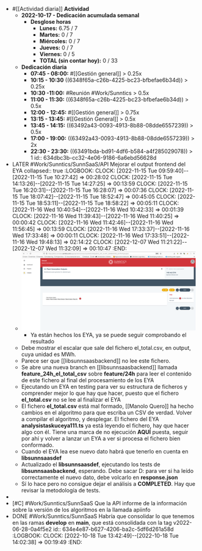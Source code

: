 - #[[Actividad diaria]] **Actividad**
  - **2022-10-17 - Dedicación acumulada semanal**
    - **Desglose horas**
      - **Lunes:** 6.75 / 7
      - **Martes:** 0 / 7
      - **Miércoles:** 0 / 7
      - **Jueves:** 0 / 7
      - **Viernes:** 0 / 5
      - **TOTAL (sin contar hoy):** 0 / 33
  - **Dedicación diaria**
    - **07:45 - 08:00:** #[[Gestión general]] > 0.25x
    - **10:15 - 10:30** ((6348f65a-c26b-4225-bc23-bfbefae6b34d)) > 0.25x
    - **10:30 -11:00:** #Reunión #Work/Sunntics > 0.5x
    - **11:00 - 11:30:** ((6348f65a-c26b-4225-bc23-bfbefae6b34d)) > 0.5x
    - **12:00 - 12:45:** #[[Gestión general]] > 0.75x
    - **13:15 - 13:45:** #[[Gestión General]] > 0.5x
    - **13:45 - 14:15:** ((63492a43-0093-4913-8b88-08dde6557239)) > 0.5x
    - **17:00 - 19:00:** ((63492a43-0093-4913-8b88-08dde6557239)) > 2x
    - **22:30 - 23:30:** ((63491bda-bd91-4df6-b584-a4f285029078)) > 1
      id:: 634dbc3b-cc32-4e06-9186-6a6ebd56628d
- LATER #Work/Sunntics/SunnSaaS/API Mejorar el output frontend del EYA
  collapsed:: true
  :LOGBOOK:
  CLOCK: [2022-11-15 Tue 09:59:40]--[2022-11-15 Tue 10:27:42] =>  00:28:02
  CLOCK: [2022-11-15 Tue 14:13:26]--[2022-11-15 Tue 14:27:25] =>  00:13:59
  CLOCK: [2022-11-15 Tue 16:20:31]--[2022-11-15 Tue 16:28:07] =>  00:07:36
  CLOCK: [2022-11-15 Tue 18:07:42]--[2022-11-15 Tue 18:52:47] =>  00:45:05
  CLOCK: [2022-11-15 Tue 18:53:11]--[2022-11-15 Tue 18:58:22] =>  00:05:11
  CLOCK: [2022-11-16 Wed 10:40:54]--[2022-11-16 Wed 10:42:33] =>  00:01:39
  CLOCK: [2022-11-16 Wed 11:39:43]--[2022-11-16 Wed 11:40:25] =>  00:00:42
  CLOCK: [2022-11-16 Wed 11:42:46]--[2022-11-16 Wed 11:56:45] =>  00:13:59
  CLOCK: [2022-11-16 Wed 17:33:37]--[2022-11-16 Wed 17:33:48] =>  00:00:11
  CLOCK: [2022-11-16 Wed 17:33:51]--[2022-11-16 Wed 19:48:13] =>  02:14:22
  CLOCK: [2022-12-07 Wed 11:21:22]--[2022-12-07 Wed 11:32:09] =>  00:10:47
  :END:
  - ![Screenshot from 2022-10-17 10-51-28.png](../assets/Screenshot_from_2022-10-17_10-51-28_1666001429394_0.png)
    - Ya están hechos los EYA, ya se puede seguir comprobando el resultado
  - Debe mostrar el escalar que sale del fichero el_total.csv, en output, cuya unidad es MWh.
  - Parece ser que [[libsunnsaasbackend]] no lee este fichero.
  - Se abre una nueva branch en [[libsunnsaasbackend]] llamada **feature_24h_el_total_csv** sobre **feature/24h** para leer el contenido de este fichero al final del procesamiento de los EYA
  - Ejecutando un EYA en testing para ver su estructura de ficheros y comprender mejor lo que hay que hacer, puesto que el fichero **el_total.csv** no se lee al finalizar el EYA
  - El fichero **el_total.csv** está mal formado, [[Manolo Quero]] ha hecho cambios en el algoritmo para que escriba un CSV de verdad. Volver a compilar el algoritmo, y desplegar. El fichero del EYA **analysistaskuceya111.ts** ya está leyendo el fichero, hay que hacer algo con él. Tiene una marca de no ejecución **AQUÍ** puesta, seguir por ahí y volver a lanzar un EYA a ver si procesa el fichero bien conformado.
  - Cuando el EYA lea ese nuevo dato habrá que tenerlo en cuenta en **libsunnsaasdef**
  - Actualizado el **libsunnsaasdef**, ejecutando los tests de **libsunnsaasbackend**, esperando. Debe sacar D: para ver si ha leído correctamente el nuevo dato, debe volcarlo en **response.json**
  - Sí lo hace pero no consigue dejar el análisis a **COMPLETED**. Hay que revisar la metodología de tests.
-
- [#C] #Work/Sunntics/SunnSaaS Que la API informe de la información sobre la versión de los algoritmos en la llamada apiinfo
- DONE #Work/Sunntics/SunnSaaS Habría que consolidar lo que tenemos en las ramas **develop** en **main**, que está consolidada con la tag v2022-06-28-0a4f5e2
  id:: 634e4e87-b627-4206-ba2c-5df6d261a58d
  :LOGBOOK:
  CLOCK: [2022-10-18 Tue 13:42:49]--[2022-10-18 Tue 14:02:38] =>  00:19:49
  :END: